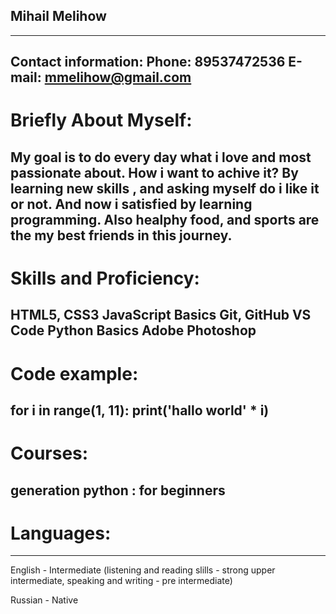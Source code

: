 ## Mihail Melihow
----
Contact information:
Phone: 89537472536
E-mail: mmelihow@gmail.com
----
# Briefly About Myself:


My goal is to do every day what i love and most passionate about. How i want to achive it? By learning new skills , and asking myself do i like it or not. And now i satisfied by learning programming. Also healphy food, and sports are the my best friends in this journey.
----
# Skills and Proficiency:

HTML5, CSS3
JavaScript Basics
Git, GitHub
VS Code
Python Basics
Adobe Photoshop
----
# Code example:
for i in range(1, 11):
    print('hallo world' * i)
----
# Courses:
generation python : for beginners 
----
# Languages:
----
English - Intermediate (listening and reading slills - strong upper intermediate, speaking and writing - pre intermediate)

Russian - Native
